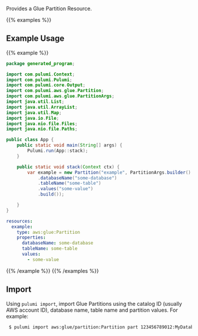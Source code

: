 Provides a Glue Partition Resource.

{{% examples %}}
## Example Usage
{{% example %}}

```java
package generated_program;

import com.pulumi.Context;
import com.pulumi.Pulumi;
import com.pulumi.core.Output;
import com.pulumi.aws.glue.Partition;
import com.pulumi.aws.glue.PartitionArgs;
import java.util.List;
import java.util.ArrayList;
import java.util.Map;
import java.io.File;
import java.nio.file.Files;
import java.nio.file.Paths;

public class App {
    public static void main(String[] args) {
        Pulumi.run(App::stack);
    }

    public static void stack(Context ctx) {
        var example = new Partition("example", PartitionArgs.builder()        
            .databaseName("some-database")
            .tableName("some-table")
            .values("some-value")
            .build());

    }
}
```
```yaml
resources:
  example:
    type: aws:glue:Partition
    properties:
      databaseName: some-database
      tableName: some-table
      values:
        - some-value
```
{{% /example %}}
{{% /examples %}}

## Import

Using `pulumi import`, import Glue Partitions using the catalog ID (usually AWS account ID), database name, table name and partition values. For example:

```sh
 $ pulumi import aws:glue/partition:Partition part 123456789012:MyDatabase:MyTable:val1#val2
```
 